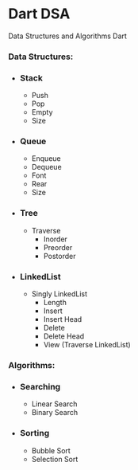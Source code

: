 # Dart DSA
Data Structures and Algorithms Dart

### Data Structures:
- ### Stack
    - Push
    - Pop
    - Empty
    - Size
- ### Queue
    - Enqueue
    - Dequeue
    - Font
    - Rear
    - Size
- ### Tree
    - Traverse
        - Inorder
        - Preorder
        - Postorder
- ### LinkedList
    - Singly LinkedList
        - Length
        - Insert
        - Insert Head
        - Delete 
        - Delete Head
        - View (Traverse LinkedList)



### Algorithms:
- ### Searching
    - Linear Search
    - Binary Search
- ### Sorting 
    - Bubble Sort
    - Selection Sort
